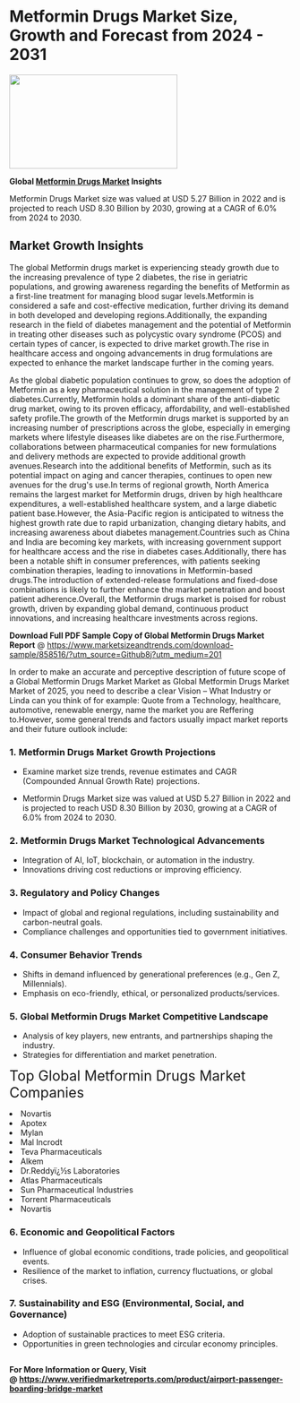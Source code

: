 <H1>Metformin Drugs Market Size, Growth and Forecast from 2024 - 2031</H1><img class="aligncenter size-medium wp-image-584254" src="https://thirdeyenews.in/wp-content/uploads/2024/09/Global-Market-Research-300x168.jpeg" alt="" width="300" height="168" /><p><strong>Global&nbsp;<a href="https://www.marketsizeandtrends.com/download-sample/858516/?utm_source=Github8j?utm_medium=201">Metformin Drugs Market</a> Insights</strong></p><p>Metformin Drugs Market size was valued at USD 5.27 Billion in 2022 and is projected to reach USD 8.30 Billion by 2030, growing at a CAGR of 6.0% from 2024 to 2030.</p><p><h2>Market Growth Insights</h2> <p>The global Metformin drugs market is experiencing steady growth due to the increasing prevalence of type 2 diabetes, the rise in geriatric populations, and growing awareness regarding the benefits of Metformin as a first-line treatment for managing blood sugar levels.Metformin is considered a safe and cost-effective medication, further driving its demand in both developed and developing regions.Additionally, the expanding research in the field of diabetes management and the potential of Metformin in treating other diseases such as polycystic ovary syndrome (PCOS) and certain types of cancer, is expected to drive market growth.The rise in healthcare access and ongoing advancements in drug formulations are expected to enhance the market landscape further in the coming years.</p> <p>As the global diabetic population continues to grow, so does the adoption of Metformin as a key pharmaceutical solution in the management of type 2 diabetes.Currently, Metformin holds a dominant share of the anti-diabetic drug market, owing to its proven efficacy, affordability, and well-established safety profile.The growth of the Metformin drugs market is supported by an increasing number of prescriptions across the globe, especially in emerging markets where lifestyle diseases like diabetes are on the rise.Furthermore, collaborations between pharmaceutical companies for new formulations and delivery methods are expected to provide additional growth avenues.Research into the additional benefits of Metformin, such as its potential impact on aging and cancer therapies, continues to open new avenues for the drug's use.In terms of regional growth, North America remains the largest market for Metformin drugs, driven by high healthcare expenditures, a well-established healthcare system, and a large diabetic patient base.However, the Asia-Pacific region is anticipated to witness the highest growth rate due to rapid urbanization, changing dietary habits, and increasing awareness about diabetes management.Countries such as China and India are becoming key markets, with increasing government support for healthcare access and the rise in diabetes cases.Additionally, there has been a notable shift in consumer preferences, with patients seeking combination therapies, leading to innovations in Metformin-based drugs.The introduction of extended-release formulations and fixed-dose combinations is likely to further enhance the market penetration and boost patient adherence.Overall, the Metformin drugs market is poised for robust growth, driven by expanding global demand, continuous product innovations, and increasing healthcare investments across regions.</p> <p><span class=""><strong>Download Full PDF Sample Copy of Global Metformin Drugs Market Report</strong> @ <a href="https://www.marketsizeandtrends.com/download-sample/858516/?utm_source=Github8j?utm_medium=201" target="_blank">https://www.marketsizeandtrends.com/download-sample/858516/?utm_source=Github8j?utm_medium=201</a></span></p><p>In order to make an accurate and perceptive description of future scope of a Global&nbsp;Metformin Drugs Market Market as Global&nbsp;Metformin Drugs Market Market of 2025, you need to describe a clear Vision &ndash; What Industry or Linda can you think of for example: Quote from a Technology, healthcare, automotive, renewable energy, name the market you are Reffering to.However, some general trends and factors usually impact market reports and their future outlook include:</p><h3>1.&nbsp;<strong>Metformin Drugs Market Growth Projections</strong></h3><ul><li>Examine market size trends, revenue estimates and CAGR (Compounded Annual Growth Rate) projections.</li><li><p>Metformin Drugs Market size was valued at USD 5.27 Billion in 2022 and is projected to reach USD 8.30 Billion by 2030, growing at a CAGR of 6.0% from 2024 to 2030.</p></li></ul><h3>2.&nbsp;<strong>Metformin Drugs Market Technological Advancements</strong></h3><ul><li>Integration of AI, IoT, blockchain, or automation in the industry.</li><li>Innovations driving cost reductions or improving efficiency.</li></ul><h3>3.&nbsp;<strong>Regulatory and Policy Changes</strong></h3><ul><li>Impact of global and regional regulations, including sustainability and carbon-neutral goals.</li><li>Compliance challenges and opportunities tied to government initiatives.</li></ul><h3>4.&nbsp;<strong>Consumer Behavior Trends</strong></h3><ul><li>Shifts in demand influenced by generational preferences (e.g., Gen Z, Millennials).</li><li>Emphasis on eco-friendly, ethical, or personalized products/services.</li></ul><h3>5.&nbsp;<strong>Global Metformin Drugs Market Competitive Landscape</strong></h3><ul><li>Analysis of key players, new entrants, and partnerships shaping the industry.</li><li>Strategies for differentiation and market penetration.</li></ul><p data-pm-slice="1 1 []"><span style="color: inherit; font-family: inherit; font-size: 25px;">Top Global Metformin Drugs Market Companies</span></p><div class="" data-test-id=""><p><li>Novartis</li><li> Apotex</li><li> Mylan</li><li> Mal Incrodt</li><li> Teva Pharmaceuticals</li><li> Alkem</li><li> Dr.Reddyï¿½s Laboratories</li><li> Atlas Pharmaceuticals</li><li> Sun Pharmaceutical Industries</li><li> Torrent Pharmaceuticals</li><li> Novartis</li></p></div><h3>6.&nbsp;<strong>Economic and Geopolitical Factors</strong></h3><ul><li>Influence of global economic conditions, trade policies, and geopolitical events.</li><li>Resilience of the market to inflation, currency fluctuations, or global crises.</li></ul><h3>7.&nbsp;<strong>Sustainability and ESG (Environmental, Social, and Governance)</strong></h3><ul><li>Adoption of sustainable practices to meet ESG criteria.</li><li>Opportunities in green technologies and circular economy principles.</li></ul><h2><strong style="font-size: 14px;">For More Information or Query, Visit @&nbsp;</strong><a style="background-color: #ffffff; font-size: 14px;" href="https://www.marketsizeandtrends.com/report/metformin-drugs-market/" target="_blank">https://www.verifiedmarketreports.com/product/airport-passenger-boarding-bridge-market</a></h2>